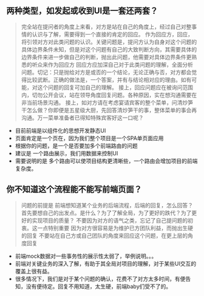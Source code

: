## 两种类型，如发起或收到UI是一套还两套？ ##
> 完全站在提问者的角度上来看，对方是站在自己的角度上，经过自己对整事情的认识与了解，需要得到一个直接的肯定的回应。
> 作为回应方，回应，将引领对方对此类问题的认识。关键问题是，提问方认为自身对这个问题的具体边界条件未知，但是对这个问题有自己的大致判断方向，其需要具体的边界条件来进一步做自己的判断，抛出此问题，他需要对具体边界条件更熟悉的听众来作为回应方
> 回应方应加深自己对于此类问题的理解，全面分析问题。切记：只是抛给对方是或否的一个结论，无论正确与否，对方都会觉得比较武断。正确的做法是，一个答案，并有与结论相对应的理由。如有可能，对这个问题的回复可加自己的理解。
> 接上，回应问题应在被询问范围内，切勿公开会议，站在领导角度回复问题。各种原因，实在想沟通需要在非当前场景沟通。
> 接上，如对方请在考虑宴请宾客的整个菜单，问清炒笋干怎么做？你即便是五星级大厨，先回答清炒笋干的事，整体菜单的事会再沟通。万一菜单准备者已得知特殊宾客好这一口呢？
+ 目前前端是以组件化的思想开发静态UI
+ 页面肯定是一个页在，因为我们整个项目是一个SPA单页面应用
+ 根据你的问题，是一个是否要加多个前端路由的问题
+ 建议是 一个路由展示，我们用数据来控制UI
+ 需要说明的是 多个路由可以使项目结构更清晰些，一个路由会增加项目的前端复杂度。


## 你不知道这个流程能不能写前端页面？ ##
> 问题的前提是 前端想知道某个业务的后端流程，后端的回复，怎么回答？
> 首先要想自己的出发点。是什么？为了了解全局，为了更好的跌代？为了更好的实现项目的质量？
> 不要因为对方的语气之类，忘记了自己提问题的初衷。这一点特别重要
> 因为对方很容易是为维护已方团队利益，而抛出生硬的回复
> 不要站在自己方或自己团队的角度来回应这个问题，在更上层的角度回复
+ 前端mock数据对一些事务性的展示性太弱了，举例说明。。。
+ 前端对关键业务的深入了解，有助于其全局对项目的理解，对于某些UI交互的覆盖上很有益。
+ 很多情况下，我们是对于某个问题的确认，花费不了对方太多时间，有便告知，没有便待定。回复不用知道，太生硬，前端baby们受不了的。
